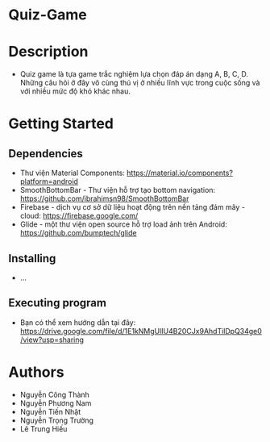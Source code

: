 # Quiz-Game
# Description
 - Quiz game là tựa game trắc nghiệm lựa chọn đáp án dạng A, B, C, D. Những câu hỏi ở đây vô cùng thú vị ở nhiều lĩnh vực trong cuộc sống và với nhiều mức độ khó khác nhau.
# Getting Started
##  Dependencies
 - Thư viện Material Components: https://material.io/components?platform=android
 - SmoothBottomBar - Thư viện hỗ trợ tạo bottom navigation: https://github.com/ibrahimsn98/SmoothBottomBar
 - Firebase - dịch vụ cơ sở dữ liệu hoạt động trên nền tảng đám mây - cloud: https://firebase.google.com/
 - Glide - một thư viện open source hỗ trợ load ảnh trên Android: https://github.com/bumptech/glide
##  Installing
 - ...
##  Executing program
 - Bạn có thể xem hướng dẫn tại đây: https://drive.google.com/file/d/1E1kNMgUlIU4B20CJx9AhdTilDpQ34ge0/view?usp=sharing
#  Authors
 - Nguyễn Công Thành
 - Nguyễn Phương Nam
 - Nguyễn Tiến Nhật
 - Nguyễn Trọng Trường
 - Lê Trung Hiếu

